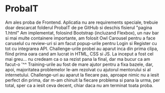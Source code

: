 # ProbaIT

Am ales proba de Frontend.
Aplicatia nu are requirements speciale, trebuie doar descarcat folderul ProbaIT de pe GitHub si deschis fisierul "pagina 1.html"
Am implementat, folosind Bootstrap (incluzand Flexbox), un nav bar si mai multe containere importante, am folosit Owl Carousel pentru a face caruselul cu review-uri si am facut popup-urile pentru Login si Register cu tot cu integrarea API.
Challenge-urile probei au aparut inca din prima clipa, fiind prima oara cand am lucrat in HTML, CSS si JS. La inceput a fost cel mai greu... nu credeam ca o sa rezist pana la final, dar ma bucur ca am facut-o '^^ Training-urile au fost de mare ajutor pentru a fixa bazele, dar, apoi, majoritatea problemelor le-am rezolvat cu ajutorul mentorului si al internetului. Challenge-uri au aparut la fiecare pas, aproape nimic nu a iesit perfect din prima, dar m-am chinuit la fiecare problema si pana la urma, per total, sper ca a iesit ceva decent, chiar daca nu am terminat toata proba.
